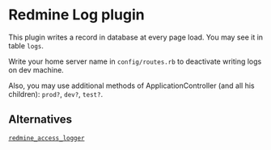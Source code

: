 # Redmine Log plugin

This plugin writes a record in database at every page load. You may see it in table ```logs```.

Write your home server name in ```config/routes.rb``` to deactivate writing logs on dev machine.

Also, you may use additional methods of ApplicationController (and all his children): ```prod?```, ```dev?```, ```test?```.

## Alternatives

[```redmine_access_logger```](https://github.com/kiwamu/redmine_access_logger)
